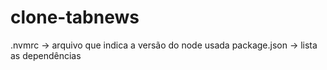 # clone-tabnews
.nvmrc -> arquivo que indica a versão do node usada
package.json -> lista as dependências 